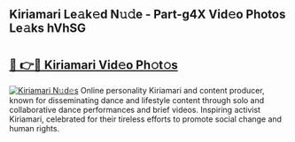 ## Kiriamari Le𝚊k𝚎d N𝚞𝚍e - Part-g4X Vid𝚎o Photos Le𝚊ks hVhSG

# <h2><a href="http://fbbygy.evod.top/?m=Kiriamari">🔗 👉🔴 Kiriamari Vid𝚎o Ph𝚘t𝚘s</a></h2>

[![Kiriamari N𝚞d𝚎s](https://i.imgur.com/8V9OHl7.gif)](http://fbbygy.evod.top/?m=Kiriamari)
Online personality Kiriamari and content producer, known for disseminating dance and lifestyle content through solo and collaborative dance performances and brief videos. Inspiring activist Kiriamari, celebrated for their tireless efforts to promote social change and human rights. 
